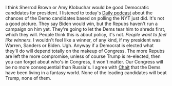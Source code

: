 I think Sherrod Brown or Amy Klobuchar would be good Democratic candidates for president. I listened to today's <a href="https://www.nytimes.com/2019/11/05/podcasts/the-daily/whos-ahead-2020.html">Daily podcast</a> about the chances of the Demo candidates based on polling the NYT just did. It's not a good picture. They say Biden would win, but the Repubs haven't run a campaign on him yet. They're going to let the Dems tear him to shreds first, which they will. People think this is about policy, it's not. <i>People want to feel like winners. </i>I wouldn't feel like a winner, of any kind, if my president was Warren, Sanders or Biden. Ugh. Anyway if a Democrat is elected what they'll do will depend totally on the makeup of Congress. The more Repubs are left the more compromise, unless of course Trump is re-elected, then you can forget about who's in Congress, it won't matter. Our Congress will be no more consequential than Russia's. I agree with <a href="http://nymag.com/intelligencer/2019/11/poll-trump-beats-democrats-swing-state-biden-warren-sanders.html">Chait</a> that the Dems have been living in a fantasy world. None of the leading candidates will beat Trump, none of them. 
